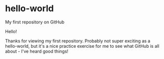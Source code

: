 # hello-world
My first repository on GitHub

Hello! 

Thanks for viewing my first repository. Probably not super exciting as a hello-world, but it's a nice practice exercise for me to see what GitHub is all about - I've heard good things!
